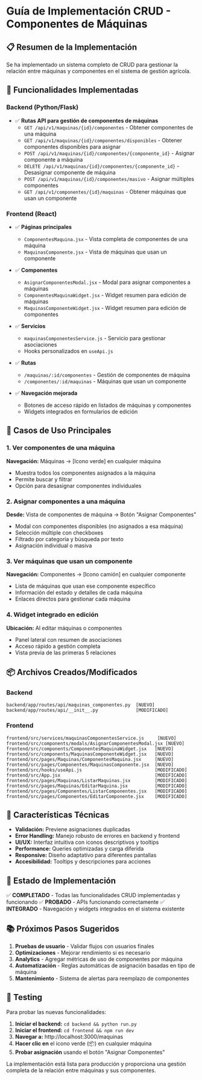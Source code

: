 # Guía de Implementación CRUD - Componentes de Máquinas

## 📋 Resumen de la Implementación

Se ha implementado un sistema completo de CRUD para gestionar la relación entre máquinas y componentes en el sistema de gestión agrícola.

## 🚀 Funcionalidades Implementadas

### Backend (Python/Flask)

- ✅ **Rutas API para gestión de componentes de máquinas**
  - `GET /api/v1/maquinas/{id}/componentes` - Obtener componentes de una máquina
  - `GET /api/v1/maquinas/{id}/componentes/disponibles` - Obtener componentes disponibles para asignar
  - `POST /api/v1/maquinas/{id}/componentes/{componente_id}` - Asignar componente a máquina
  - `DELETE /api/v1/maquinas/{id}/componentes/{componente_id}` - Desasignar componente de máquina
  - `POST /api/v1/maquinas/{id}/componentes/masivo` - Asignar múltiples componentes
  - `GET /api/v1/componentes/{id}/maquinas` - Obtener máquinas que usan un componente

### Frontend (React)

- ✅ **Páginas principales**
  - `ComponentesMaquina.jsx` - Vista completa de componentes de una máquina
  - `MaquinasComponente.jsx` - Vista de máquinas que usan un componente
- ✅ **Componentes**

  - `AsignarComponentesModal.jsx` - Modal para asignar componentes a máquinas
  - `ComponentesMaquinaWidget.jsx` - Widget resumen para edición de máquinas
  - `MaquinasComponenteWidget.jsx` - Widget resumen para edición de componentes

- ✅ **Servicios**

  - `maquinasComponentesService.js` - Servicio para gestionar asociaciones
  - Hooks personalizados en `useApi.js`

- ✅ **Rutas**

  - `/maquinas/:id/componentes` - Gestión de componentes de máquina
  - `/componentes/:id/maquinas` - Máquinas que usan un componente

- ✅ **Navegación mejorada**
  - Botones de acceso rápido en listados de máquinas y componentes
  - Widgets integrados en formularios de edición

## 🔧 Casos de Uso Principales

### 1. Ver componentes de una máquina

**Navegación:** Máquinas → [Icono verde] en cualquier máquina

- Muestra todos los componentes asignados a la máquina
- Permite buscar y filtrar
- Opción para desasignar componentes individuales

### 2. Asignar componentes a una máquina

**Desde:** Vista de componentes de máquina → Botón "Asignar Componentes"

- Modal con componentes disponibles (no asignados a esa máquina)
- Selección múltiple con checkboxes
- Filtrado por categoría y búsqueda por texto
- Asignación individual o masiva

### 3. Ver máquinas que usan un componente

**Navegación:** Componentes → [Icono camión] en cualquier componente

- Lista de máquinas que usan ese componente específico
- Información del estado y detalles de cada máquina
- Enlaces directos para gestionar cada máquina

### 4. Widget integrado en edición

**Ubicación:** Al editar máquinas o componentes

- Panel lateral con resumen de asociaciones
- Acceso rápido a gestión completa
- Vista previa de las primeras 5 relaciones

## 📦 Archivos Creados/Modificados

### Backend

```
backend/app/routes/api/maquinas_componentes.py  [NUEVO]
backend/app/routes/api/__init__.py              [MODIFICADO]
```

### Frontend

```
frontend/src/services/maquinasComponentesService.js     [NUEVO]
frontend/src/components/modals/AsignarComponentesModal.jsx [NUEVO]
frontend/src/components/ComponentesMaquinaWidget.jsx   [NUEVO]
frontend/src/components/MaquinasComponenteWidget.jsx   [NUEVO]
frontend/src/pages/Maquinas/ComponentesMaquina.jsx     [NUEVO]
frontend/src/pages/Componentes/MaquinasComponente.jsx  [NUEVO]
frontend/src/hooks/useApi.js                           [MODIFICADO]
frontend/src/App.jsx                                   [MODIFICADO]
frontend/src/pages/Maquinas/ListarMaquinas.jsx         [MODIFICADO]
frontend/src/pages/Maquinas/EditarMaquina.jsx          [MODIFICADO]
frontend/src/pages/Componentes/ListarComponentes.jsx   [MODIFICADO]
frontend/src/pages/Componentes/EditarComponente.jsx    [MODIFICADO]
```

## 🎯 Características Técnicas

- **Validación:** Previene asignaciones duplicadas
- **Error Handling:** Manejo robusto de errores en backend y frontend
- **UI/UX:** Interfaz intuitiva con iconos descriptivos y tooltips
- **Performance:** Queries optimizadas y carga diferida
- **Responsive:** Diseño adaptativo para diferentes pantallas
- **Accesibilidad:** Tooltips y descripciones para acciones

## 🚦 Estado de Implementación

✅ **COMPLETADO** - Todas las funcionalidades CRUD implementadas y funcionando
✅ **PROBADO** - APIs funcionando correctamente
✅ **INTEGRADO** - Navegación y widgets integrados en el sistema existente

## 📚 Próximos Pasos Sugeridos

1. **Pruebas de usuario** - Validar flujos con usuarios finales
2. **Optimizaciones** - Mejorar rendimiento si es necesario
3. **Analytics** - Agregar métricas de uso de componentes por máquina
4. **Automatización** - Reglas automáticas de asignación basadas en tipo de máquina
5. **Mantenimiento** - Sistema de alertas para reemplazo de componentes

## 🧪 Testing

Para probar las nuevas funcionalidades:

1. **Iniciar el backend:** `cd backend && python run.py`
2. **Iniciar el frontend:** `cd frontend && npm run dev`
3. **Navegar a:** http://localhost:3000/maquinas
4. **Hacer clic en** el icono verde (📦) en cualquier máquina
5. **Probar asignación** usando el botón "Asignar Componentes"

La implementación está lista para producción y proporciona una gestión completa de la relación entre máquinas y sus componentes.
